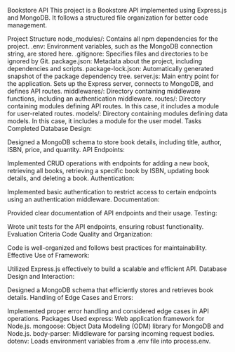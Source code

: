 Bookstore API
This project is a Bookstore API implemented using Express.js and MongoDB. It follows a structured file organization for better code management.

Project Structure
node_modules/: Contains all npm dependencies for the project.
.env: Environment variables, such as the MongoDB connection string, are stored here.
.gitignore: Specifies files and directories to be ignored by Git.
package.json: Metadata about the project, including dependencies and scripts.
package-lock.json: Automatically generated snapshot of the package dependency tree.
server.js: Main entry point for the application. Sets up the Express server, connects to MongoDB, and defines API routes.
middlewares/: Directory containing middleware functions, including an authentication middleware.
routes/: Directory containing modules defining API routes. In this case, it includes a module for user-related routes.
models/: Directory containing modules defining data models. In this case, it includes a module for the user model.
Tasks Completed
Database Design:

Designed a MongoDB schema to store book details, including title, author, ISBN, price, and quantity.
API Endpoints:

Implemented CRUD operations with endpoints for adding a new book, retrieving all books, retrieving a specific book by ISBN, updating book details, and deleting a book.
Authentication:

Implemented basic authentication to restrict access to certain endpoints using an authentication middleware.
Documentation:

Provided clear documentation of API endpoints and their usage.
Testing:

Wrote unit tests for the API endpoints, ensuring robust functionality.
Evaluation Criteria
Code Quality and Organization:

Code is well-organized and follows best practices for maintainability.
Effective Use of Framework:

Utilized Express.js effectively to build a scalable and efficient API.
Database Design and Interaction:

Designed a MongoDB schema that efficiently stores and retrieves book details.
Handling of Edge Cases and Errors:

Implemented proper error handling and considered edge cases in API operations.
Packages Used
express: Web application framework for Node.js.
mongoose: Object Data Modeling (ODM) library for MongoDB and Node.js.
body-parser: Middleware for parsing incoming request bodies.
dotenv: Loads environment variables from a .env file into process.env.

